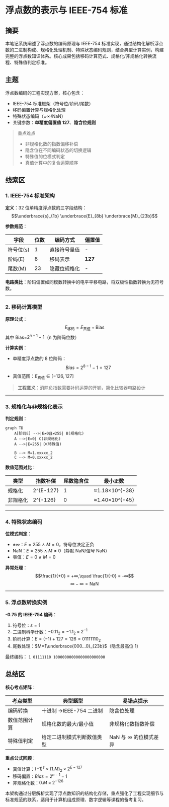 # 浮点数的表示与 IEEE-754 标准

## 摘要

本笔记系统阐述了浮点数的编码原理与 IEEE-754 标准实现，通过结构化解析浮点数的二进制构成、规格化处理机制、特殊状态编码规则，结合典型计算实例，构建完整的浮点数知识体系。核心成果包括移码计算范式、规格化/非规格化转换流程、特殊值判定标准。

## 主题

浮点数编码的工程实现方案，核心包含：

- IEEE-754 标准框架（符号位/阶码/尾数）
- 移码偏置计算与规格化处理
- 特殊状态编码（±∞/NaN）
- 关键参数：**单精度偏置值 127**、**隐含位规则**

> 重点难点
>
> - 非规格化数的指数偏移补偿
> - 隐含位在不同编码状态的切换逻辑
> - 特殊值的位模式判定
> - 真值计算中的复合运算顺序

## 线索区

### 1. IEEE-754 标准架构

**定义**：32 位单精度浮点数的三字段结构：
$$\underbrace{s}_{1b} \underbrace{E}_{8b} \underbrace{M}_{23b}$$

**参数规范**：

| 字段 | 位数 | 编码方式 | 偏置值 |
|------|------|---------------|--------|
| 符号位(s) | 1 | 直接符号量值 | - |
| 阶码(E) | 8 | 移码表示 | **127** |
| 尾数(M) | 23 | 隐藏位规格化 | - |

**电路类比**：阶码偏置如同模数转换中的电平平移电路，将双极性指数转换为无符号数。

---

### 2. 移码计算模型

**原理公式**：
$$E_{\text{移码}} = E_{\text{真值}} + \text{Bias}$$
其中 Bias=$2^{n-1}-1$（n 为阶码位数）

**计算实例**：

- 单精度浮点数的 8 位阶码：
  $$Bias = 2^{8-1} - 1 = 127$$
- 真值范围：$E_{\text{真值}} \in [-126, 127]$

> **工程意义**：消除负指数需要补码运算的开销，简化比较器电路设计

---

### 3. 规格化与非规格化表示

**判定规则**：

```mermaid
graph TD
    A[阶码E] -->|E≠0且≠255| B(规格化)
    A -->|E=0| C(非规格化)
    A -->|E=255| D(特殊值)

    B --> M=1.xxxxx_2
    C --> M=0.xxxxx_2
```

**数值范围对比**：

| 类型 | 指数补偿 | 尾数隐含位 | 最小正数 |
|-------------|----------|------------|-----------------|
| 规格化 | 2^{E-127} | 1 | ≈1.18×10^{-38} |
| 非规格化 | 2^{-126} | 0 | ≈1.40×10^{-45} |

---

### 4. 特殊状态编码

**位模式判定**：

- ±∞：$E=255$ ∧ $M=0$，符号位决定正负
- NaN：$E=255$ ∧ $M≠0$（静默 NaN/信号 NaN）
- 零值：$E=0$ ∧ $M=0$

**异常处理**：
$$\frac{1}{+0} = +∞,\quad \frac{1}{-0} = -∞$$
$$∞ - ∞ = \text{NaN}$$

---

### 5. 浮点数转换实例

**-0.75 的 IEEE-754 编码**：

1. 符号位：$s=1$
2. 二进制科学计数：$-0.11_2 = -1.1_2 × 2^{-1}$
3. 阶码计算：$E = (-1) + 127 = 126 = 01111110_2$
4. 尾数处理：$M=1\underbrace{000...0}_{23b}$（隐含最高位 1）

最终编码：
`1 01111110 10000000000000000000000`

## 总结区

**核心考点矩阵**：

| 考点类型 | 典型题型 | 易错点提示 |
|-----------------|-----------------------------------|---------------------------|
| 编码转换 | 十进制 →IEEE-754 二进制 | 隐含位处理 |
| 数值范围计算 | 规格化数的最大/最小值 | 非规格化数指数补偿 |
| 特殊值判定 | 给定二进制模式判断数值类型 | NaN 与 ∞ 的位模式差异 |

**重点公式回顾**：

- 真值计算：$(-1)^s × (1.M)_2 × 2^{E-127}$
- 移码偏置：$Bias = 2^{n-1}-1$
- 非规格化数：$0.M × 2^{-126}$

本架构通过分层解析实现了浮点数知识的结构化存储，重点强化了工程实现细节与标准规范的联系，适用于计算机组成原理、数字逻辑等课程的备考复习。
